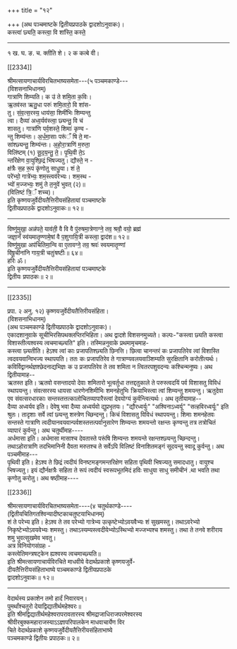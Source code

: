 +++
title = "१२"

+++
(अथ पञ्चमाष्टके द्वितीयप्रपाठके द्वादशोऽनुवाकः)।  
कस्त्वा॑ छ्यति॒ कस्त्वा॒ वि शा॑स्ति॒ कस्ते॒
_______________________________  
१ ख. घ. ङ. च. क्तीति शे। २ क कत्बे वी।

[[2334]]

श्रीमत्सायणाचार्यविरचितभाष्यसमेता---(५ पञ्चमकाण्डे---  
(विशसनाभिधानम्)  
गात्राणि शिम्यति। क उ॑ ते शमि॒ता क॒विः।  
ऋ॒तव॑स्त ऋतु॒धा परुः॑ शमि॒तारो॒ वि शा॑स-  
तु। सं॒व॒त्स॒रस्य॒ धाय॑सा॒ शिमी॑भिः शिम्यन्तु  
त्वा। दैव्या॑ अध्व॒र्यव॑स्त्वा॒ छ्यन्तु॒ वि च॑  
शासतु। गात्रा॑णि पर्व॒शस्ते॒ शिमाः॑ कृण्व -  
न्तु शिम्य॑न्तः। अ॒र्ध॒मा॒साः परू॑ँ षि ते॒ मा-  
सा॑श्छ्यन्तु॒ शिम्य॑न्तः। अ॒हो॒रा॒त्राणि॑ म॒रुता॒  
विलि॑ष्टम् (१) सू॒द॒य॒न्तु॒ ते॒। पृ॒थि॒वी ते॒ऽ  
न्तरि॑क्षेण वा॒युश्छि॒द्रं भि॑षज्यतु। द्यौस्ते॒ न -  
क्ष॑त्रैः स॒ह रू॒पं कृ॑णोतु साधु॒या। शं ते॒  
परे॑भ्यो॒ गात्रे॑भ्यः॒ शम॒स्त्वव॑रेभ्यः। शम॒स्थ -  
भ्यो॑ म॒ज्जभ्यः॒ शमु॑ ते त॒नुवे॑ भुवत् (२)॥  
(विलिष्टं त्रि॒ँ शच्च)।  
इति कृष्णयजुर्वेदीयतैत्तिरीयसंहितायां पञ्चमाष्टके  
द्वितीयप्रपाठके द्वादशोऽनुवाकः॥ १२॥
___________
विष्णु॑मुखा॒ अन्न॑पते॒ याव॑ती॒ वै वि वै पु॑रुषमा॒त्रेणाग्ने॒ तव॒ श्रवौ॒ वयो॒ ब्रह्म॑  
जज्ञा॒नँ स्व॑यमातृ॒ण्णामे॒षां वै प॒शुगायि॒त्री कस्त्वा॒ द्वाद॑श॥ १२॥  
विष्णु॑मुखा अप॑चितिमा॒न्वि वा ए॒तावग्ने॒ तव॒ श्रवः॑ स्वयमातृ॒ण्णां  
वि॑षू॒चीना॑नि गाय॒त्री चतुः॑षष्टीः॥ ६४॥  
हरिः ॐ।  
इति कृष्णयजुर्वेदीयतैत्तिरीयसंहितायां पञ्चमाष्टके  
द्वितीयः प्रपाठकः॥ २॥
___________

[[2335]]

प्रपा. २ अनु. १२) कृष्णयजुर्वेदीयतैत्तिरीयसंहिता।  
(विशसनाभिधानम्)  
(अथ पञ्चमकाण्डे द्वितीयप्रपाठके द्वादशोऽनुवाकः)।  
एकादशानुवाके सूचीभिरसिपथक्लप्तिरभिहिता। अथ द्वादशे विशसनमुच्यते। कल्पः-"कस्त्वा छ्यति कस्त्वा विशास्तीत्यश्वस्य त्वचमाच्छ्यति" इति। तस्मिन्ननुवाके प्रथमामृचमाह-  
कस्त्वा छ्यतीति। हेऽश्व त्वां काः प्रजापतिश्छ्यति छिनत्ति। छित्वा चानन्तरं कः प्रजापतिरेव त्वां विशास्ति त्वदवयवान्विभज्य स्थापयति। ततः कः प्रजापतिरेव ते गात्राण्यवलयवाञ्शिम्यति सुरक्षितानि करोतीत्यर्थः। कविर्विद्वानर्थज्ञश्छेदनाद्यभिज्ञः क उ प्रजापतिरेव ते तव शमिता न त्वितरपशुवदन्यः कश्चिन्मनुष्यः। अथ द्वितीयामाह--  
ऋतस्त इति। ऋतवो वसन्तादयो देवाः शमितारो भूत्वर्तुधा तत्तद्दतुकाले ते परुस्त्वदयिं पर्व विशासतु विविधं स्थापयन्तु। संवत्सरस्य धायसा धारणेनशिमीभिः शमनहेतुभिः क्रियाभिस्त्वा त्वां शिम्यन्तु शमयन्तु। ऋतुदेवा एव संवत्सरधारकाः सन्तस्तत्तत्कालोचितव्यापारैस्त्वां देवयोग्यं कुर्वन्त्वित्यर्थः। अथ तृतीयामाह--  
दैव्या अध्वर्यव इति। देवेषु भवा दैव्या अध्वर्यवो द्युप्रभृतयः। "द्यौरध्वर्युः" "अश्विनाऽध्वर्यू" "सत्हविरध्वर्यूः" इति श्रुतः। तादृशाः सर्वे त्वां छ्यन्तु शस्त्रेण च्छिन्दन्तु। किचं विशासतु विविधं स्थापयन्तु। शिमाः शमनहेतवः सन्तस्ते गात्राणि त्वदीयानवयवान्पर्वशस्तत्तत्पर्वानुसारेण शिम्यन्तः शमयन्तो रक्षन्तः कृण्वन्तु तत्र तत्रोचितं व्यापारं कुर्वन्तु। अथ चतुर्थीमाह----  
अर्धमासा इति। अर्धमासा मासाश्च देवतास्ते परूंषि शिम्यन्तः शमयन्ते रक्षन्तश्छ्यन्तु च्छिन्दन्तु। तथाऽहोरात्राणि तदभिमानिनी दैवता मरुतश्च ते सर्वेऽपि विलिष्टं विनाशितमङ्गं सूदयन्तु स्वादू कुर्वन्तु। अथ पञ्चमीमाह---  
पृथिवी इति। हेऽश्व ते छिद्रं त्वदीयं विनष्टमङ्गमन्तरिक्षेण सहिता पृथिवी भिषज्यतु समादधातु। वायुश्च भिषज्यतु। इयं द्यौर्नक्षत्रैः सहिता ते रूपं त्वदीयं स्वरूपभूतमिदं हविः साधुया साधु समीचीनं .था भवति तथा कृणोतु करोतु। अथ षष्ठीमाह----

[[2336]]

श्रीमत्सायणाचार्यविरचितभाष्यसमेता----(४ चतुर्थकाण्डे----  
(द्वितीयचितिगतश्विन्यादीष्टकाचतुष्टयाभिधानम्)  
शं ते परेभ्य इति। हेऽश्व ते तव परेभ्यो गात्रेभ्य उत्कृष्टेभ्योऽवयवैभ्यः शं सुखमस्तु। तथाऽवरेभ्यो निकृष्टेभ्योऽवयवेभ्यः शमस्तु। तथाऽस्यम्यस्त्वदीयेभ्योऽस्थिभ्यो मज्जभ्यश्च शमस्तु। तथा ते तनवे शरीराय शमु भुवत्सुखमेव भवतु।  
अत्र विनियोगसंग्रहः -  
कस्त्वेतिमन्त्रषट्केन ह्यश्वस्य त्वचमाच्छ्यति॥  
इति श्रीमत्सायणाचार्यविरचिते माधवीये वेदार्थप्रकाशे कृष्णयजुर्वे-  
दीयतैत्तिरीयसंहिताभाष्ये पञ्चमकाण्डे द्वितीयप्रपाठके  
द्वादशोऽनुवाकः॥ १२॥
___________
वेदार्थस्य प्रकाशेन तमो हार्दं निवारयन्।  
पुमर्थांश्चतुरो देयाद्विद्यातीर्थमहेश्वरः॥  
इति श्रीमद्विद्यातीर्थमहेश्वरापरावतारस्य श्रीमद्राजाधिराजपरमेश्वरस्य  
श्रीवीरबुक्कमहाराजस्याऽऽज्ञापरिपालकेन माधवाचार्येण विर  
चिते वेदार्थप्रकाशे कृष्णयजुर्वेदीयतैत्तिरीयसंहिताभाष्ये  
पञ्चमकाण्डे द्वितीयः प्रपाठकः॥ २॥  